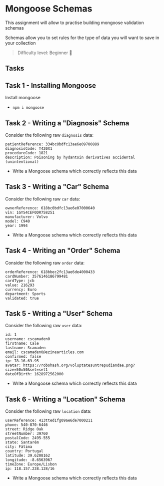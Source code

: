 # Mongoose Schemas

This assignment will allow to practise building mongoose validation schemas

Schemas allow you to set rules for the type of data you will want to save in your collection

> Difficulty level: Beginner 🍵

## Tasks

## Task 1 - Installing Mongoose

Install mongoose
- `npm i mongoose`

## Task 2 - Writing a "Diagnosis" Schema

Consider the following raw `diagnosis` data:

```text
patientReference: 334bc0bdfc13ae6e09700889
diagnosisCode: T420X1
procedureCode: 1821
description: Poisoning by hydantoin derivatives accidental (unintentional)
```

- Write a Mongoose schema which correctly reflects this data

## Task 3 - Writing a "Car" Schema

Consider the following raw `car` data:

```text
ownerReference: 618bc0bdfc13ae6e07000640
vin: 1GYS4CEF0DR758251
manufacturer: Volvo
model: C940
year: 1994
```

- Write a Mongoose schema which correctly reflects this data

## Task 4 - Writing an "Order" Schema

Consider the following raw `order` data:

```text
orderReference: 618bbec2fc13ae6de4000433
cardNumber: 3576146186799481
cardType: jcb
value: 216293
currency: Euro
department: Sports
validated: true
```

## Task 5 - Writing a "User" Schema

Consider the following raw `user` data:

```text
id: 1
username: cscamaden0
firstname: Cale
lastname: Scamaden
email: cscamaden0@ezinearticles.com
confirmed: false
ip: 78.16.63.95
avatar: https://robohash.org/voluptatesuntrepudiandae.png?size=50x50&set=set1
dateOfBirth: 1628972562000
```

- Write a Mongoose schema which correctly reflects this data

## Task 6 - Writing a "Location" Schema

Consider the following raw `location` data:

```text
userReference: 413tted1fg09ae6de7000211
phone: 540-870-6446
street: Ridge Oak
streetNumber: 39760
postalCode: 2495-555
state: Santarém
city: Fátima
country: Portugal
latitude: 39.6208162
longitude: -8.6563967
timeZone: Europe/Lisbon
ip: 118.157.238.128/16
```

- Write a Mongoose schema which correctly reflects this data
